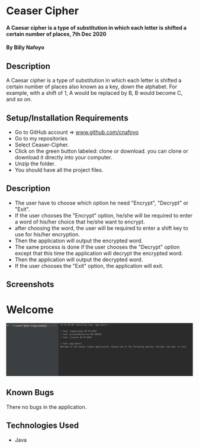 # Ceaser Cipher
#### A Caesar cipher is a type of substitution in which each letter is shifted a certain number of places, 7th Dec 2020
#### By **Billy Nafoyo**
## Description
A Caesar cipher is a type of substitution in which each letter is shifted a certain number of places also known as a key, down the alphabet.  For example, with a shift of 1, A would be replaced by B, B would become C, and so on.
## Setup/Installation Requirements
* Go to GitHub account => www.github.com/cnafoyo
* Go to my repositories
* Select Ceaser-Cipher.
* Click on the green button labeled: clone or download. you can clone or download it directly into your computer.
* Unzip the folder.
* You should have all the project files.

## Description
* The user have to choose which option he need "Encrypt", "Decrypt" or "Exit".
* If the user chooses the "Encrypt" option, he/she will be required to enter a word of his/her choice that he/she want to encrypt.
* after choosing the word, the user will be required to enter a shift key to use for his/her encryption.
* Then the application will output the encrypted word.
* The same process is done if the user chooses the "Decrypt" option except that this time the application will decrypt the encrypted word.
* Then the application will output the decrypted word.
* If the user chooses the "Exit" option, the application will exit. 
## Screenshots
# Welcome
![Screenshot of homepage](welcome.png)
## Known Bugs
There no bugs in the application.
## Technologies Used
* Java

